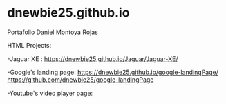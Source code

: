 # dnewbie25.github.io
Portafolio Daniel Montoya Rojas

HTML Projects:

-Jaguar XE : 
https://dnewbie25.github.io/Jaguar/Jaguar-XE/

-Google's landing page: 
https://dnewbie25.github.io/google-landingPage/
https://github.com/dnewbie25/google-landingPage

-Youtube's video player page: 
